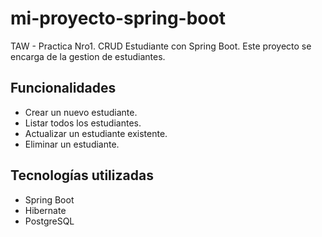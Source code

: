 # mi-proyecto-spring-boot

TAW - Practica Nro1. CRUD Estudiante con Spring Boot.
Este proyecto se encarga de la gestion de estudiantes.

## Funcionalidades

- Crear un nuevo estudiante.
- Listar todos los estudiantes.
- Actualizar un estudiante existente.
- Eliminar un estudiante.

## Tecnologías utilizadas

- Spring Boot
- Hibernate
- PostgreSQL
